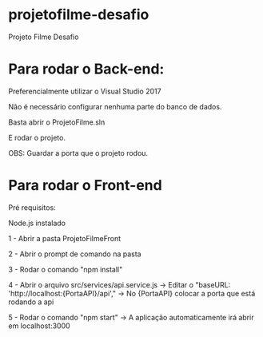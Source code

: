 # projetofilme-desafio
Projeto Filme Desafio


# Para rodar o Back-end:
Preferencialmente utilizar o Visual Studio 2017

Não é necessário configurar nenhuma parte do banco de dados.

Basta abrir o ProjetoFilme.sln

E rodar o projeto.

OBS: Guardar a porta que o projeto rodou.


# Para rodar o Front-end

Pré requisitos:

Node.js instalado

1 - Abrir a pasta ProjetoFilmeFront

2 - Abrir o prompt de comando na pasta

3 - Rodar o comando "npm install"

4 - Abrir o arquivo src/services/api.service.js -> Editar o "baseURL: 'http://localhost:{PortaAPI}/api'," -> No {PortaAPI} colocar a porta que está rodando a api

5 - Rodar o comando "npm start" -> A aplicação automaticamente irá abrir em localhost:3000

